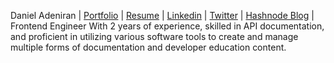 Daniel Adeniran | [Portfolio](https://linktr.ee/LordCodex) | [Resume](https://docs.google.com/document/d/1laU7xyQzKBauwrm3HENfCe-xigtSRhBP3Oii4JA0JRU/) | [Linkedin](https://www.linkedin.com/in/daniel-adeniran-lordcodex-2535a31b7/) | [Twitter](https://twitter.com/LordCodeX_) | [Hashnode Blog](https://lordcodex.hashnode.dev) | Frontend Engineer With 2 years of experience, skilled in API documentation, and proficient in utilizing various software tools to create and manage multiple forms of documentation and developer education content.
